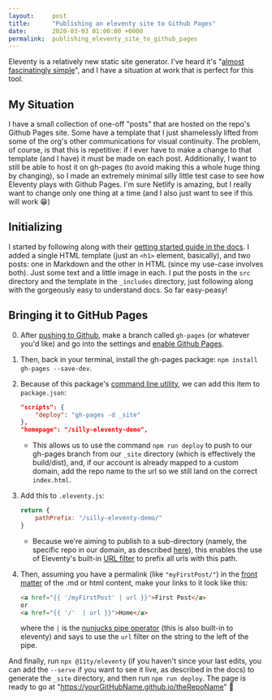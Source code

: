 ```yaml
---
layout:     post
title:      "Publishing an eleventy site to Github Pages"
date:       2020-03-03 01:00:00 +0000
permalink:  publishing_eleventy_site_to_github_pages
---
```


Eleventy is a relatively new static site generator.  I've heard it's "[almost fascinatingly simple](https://css-tricks.com/a-site-for-front-end-development-conferences-built-with-11ty-on-netlify/)", and I have a situation at work that is perfect for this tool.  

## My Situation

I have a small collection of one-off "posts" that are hosted on the repo's Github Pages site.  Some have a template that I just shamelessly lifted from some of the org's other communications for visual continuity.  The problem, of course, is that this is repetitive: if I ever have to make a change to that template (and I have) it must be made on each post.  Additionally, I want to still be able to host it on gh-pages (to avoid making this a whole huge thing by changing), so I made an extremely minimal silly little test case to see how Eleventy plays with Github Pages. I'm sure Netlify is amazing, but I really want to change only one thing at a time (and I also just want to see if this will work 😁)

## Initializing

I started by following along with their [getting started guide in the docs](https://www.11ty.dev/docs/getting-started/).
I added a single HTML template (just an `<h1>` element, basically), and two posts: one in Markdown and the other in HTML (since my use-case involves both).  Just some text and a little image in each.  I put the posts in the `src` directory and the template in the `_includes` directory, just following along with the gorgeously easy to understand docs.  So far easy-peasy!

## Bringing it to GitHub Pages

0. After [pushing to Github](https://help.github.com/en/github/importing-your-projects-to-github/adding-an-existing-project-to-github-using-the-command-line), make a branch called `gh-pages` (or whatever you'd like) and go into the settings and [enable Github Pages](https://help.github.com/en/github/working-with-github-pages/configuring-a-publishing-source-for-your-github-pages-site).

1. Then, back in your terminal, install the gh-pages package: `npm install gh-pages --save-dev`.

2. Because of this package's [command line utility](https://www.npmjs.com/package/gh-pages#command-line-utility), we can add this item to `package.json`: 
    ```json
    "scripts": {
        "deploy": "gh-pages -d _site"
    },
    "homepage": "/silly-eleventy-demo",
    ```  
    * This allows us to use the command `npm run deploy` to push to our gh-pages branch from our `_site` directory (which is effectively the build/dist), and, if our account is already mapped to a custom domain, add the repo name to the url so we still land on the correct `index.html`.

3. Add this to `.eleventy.js`:
    ```js
    return {
        pathPrefix: "/silly-eleventy-demo/"
    }
    ```
    * Because we're aiming to publish to a sub-directory (namely, the specific repo in our domain, as described [here](https://www.11ty.dev/docs/config/#deploy-to-a-subdirectory-with-a-path-prefix)), this enables the use of Eleventy's built-in [URL filter](https://www.11ty.dev/docs/filters/url/#url-universal-filter) to prefix all urls with this path.

4. Then, assuming you have a permalink (like `"myFirstPost/"`) in the [front matter](https://www.11ty.dev/docs/data-frontmatter/) of the .md or html content, make your links to it look like this:
    ```html
    <a href="{{ '/myFirstPost' | url }}">First Post</a>
    or
    <a href="{{ '/'  | url }}">Home</a>
    ```
    where the ` | ` is the [nunjucks pipe operator](https://mozilla.github.io/nunjucks/templating.html#filters) (this is also built-in to eleventy) and says to use the `url` filter on the string to the left of the pipe.

And finally, run `npx @11ty/eleventy` (if you haven't since your last edits, you can add the `--serve` if you want to see it live, as described in the docs) to generate the `_site` directory, and then run `npm run deploy`.  The page is ready to go at "https://yourGitHubName.github.io/theRepoName" 🎊